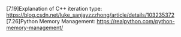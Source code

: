 [7.19]Explanation of C++ iteration type: https://blog.csdn.net/luke_sanjayzzzhong/article/details/103235372  
[7.26]Python Memory Management: https://realpython.com/python-memory-management/  
